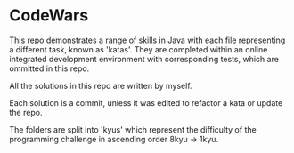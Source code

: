 # CodeWars

This repo demonstrates a range of skills in Java with each file representing a different task, known as 'katas'. 
They are completed within an online integrated development environment with corresponding tests, which are ommitted in this repo. 

All the solutions in this repo are written by myself.

Each solution is a commit, unless it was edited to refactor a kata or update the repo.

The folders are split into 'kyus' which represent the difficulty of the programming challenge in ascending order 8kyu -> 1kyu.


